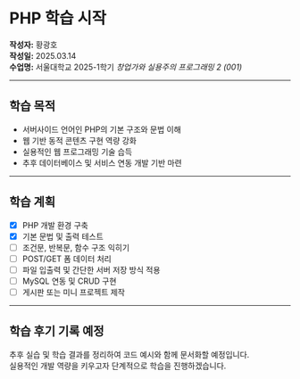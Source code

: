 # PHP 학습 시작

**작성자:** 황광호  
**작성일:** 2025.03.14  
**수업명:** 서울대학교 2025-1학기 _창업가와 실용주의 프로그래밍 2 (001)_

---

## 학습 목적

- 서버사이드 언어인 PHP의 기본 구조와 문법 이해
- 웹 기반 동적 콘텐츠 구현 역량 강화
- 실용적인 웹 프로그래밍 기술 습득
- 추후 데이터베이스 및 서비스 연동 개발 기반 마련

---

## 학습 계획

- [x] PHP 개발 환경 구축
- [x] 기본 문법 및 출력 테스트
- [ ] 조건문, 반복문, 함수 구조 익히기
- [ ] POST/GET 폼 데이터 처리
- [ ] 파일 입출력 및 간단한 서버 저장 방식 적용
- [ ] MySQL 연동 및 CRUD 구현
- [ ] 게시판 또는 미니 프로젝트 제작

---

## 학습 후기 기록 예정

추후 실습 및 학습 결과를 정리하여 코드 예시와 함께 문서화할 예정입니다.  
실용적인 개발 역량을 키우고자 단계적으로 학습을 진행하겠습니다.
